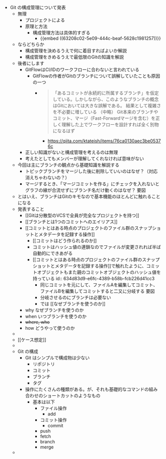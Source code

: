 - Git の構成管理について発表
	- 無理
		- プロジェクトによる
		- 原理と方法
			- 構成管理方法は具体的すぎる
				- {{embed ((63208c02-5e09-444c-beaf-5628c1981257))}}
	- ならどちらか
		- 構成管理を決めるうえで何に着目すればよいか解説
		- 構成管理をきめるうえで最低限のGitの知識を解説
	- 後者にします
		- GitFlowはCI/IDのワークフローに合わないと言われている
			- GitFlowの作者がGitのブランチについて誤解していたことも原因の一つ
				- > 「あるコミットが永続的に所属するブランチ」を仮定している。しかしながら、このようなブランチの概念はGitにおいては大きな誤解である。
				  結果として複雑さを不必要に増している
				  （中略）
				  Git本来のブランチやコミット、マージ（Fast-Forwardマージを含む）を正しく理解した上でワークフローを設計すれば全く別物になるはず
					- https://qiita.com/ktateish/items/76ca0130aec3be05376c
		- 正しい知識がないと構成管理を考えるのは無理
		- 考えたとしてもメンバーが理解してくれなければ意味がない
	- 今回は主にブランチの観点から基礎知識を解説する
		- トピックブランチをマージした後に削除していいのはなぜ？（対応消えちゃわないの？）
		- マージするとき、「マージコミットを作る」にチェックを入れないとグラフの線が合流せずにブランチ名だけ動くのはなぜ？
		  要図
	- とはいえ、ブランチはGitのキモなので基本機能のほとんどに触れることになる
	- 発表すること
		- [[Gitは分散型のVCSで全員が完全なプロジェクトを持つ]]
		- [[ブランチとは1つのコミットへのエイリアス]]
		- [[コミットとはある時点のプロジェクトのファイル群のスナップショットとメタデータを記録する操作]]
			- [[コミットはどう作られるのか]]
			- コミットはハッシュ値の連鎖なのでファイルが変更されれば半ば自動的にできあがる
			- [[コミットとはある時点のプロジェクトのファイル群のスナップショットとメタデータを記録する操作]]で触れたように、コミットオブジェクトもまた親のコミットオブジェクトのハッシュ値を持っている
			  id:: 634d83d9-e6fc-4389-b58b-fcb226d41cc3
				- 同じコミットを元にして、ファイルAを編集してコミット、ファイルBを編集してコミットすると二又に分岐する
				  要図
				- 分岐させるのにブランチは必要ない
				- では [[なぜブランチを使うのか]]
		- why なぜブランチを使うのか
		- when いつブランチを使うのか
		- ~~where, who~~
		- how どうやって使うのか
	-
	- [[ケース想定]]
	-
	- Git の構成
		- Git はシンプルで構成物は少ない
			- リポジトリ
			- コミット
			- ブランチ
			- タグ
		- 操作にたくさんの種類がある。が、それも基礎的なコマンドの組み合わせのショートカットのようなもの
			- 基本は以下
				- ファイル操作
					- add
				- コミット操作
					- commit
				- push
				- fetch
				- branch
				- merge
	-